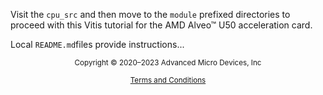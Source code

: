 Visit the `cpu_src` and then move to the `module` prefixed directories to proceed with this Vitis tutorial for the AMD Alveo™ U50 acceleration card.

Local `README.md`files provide instructions...

<p class="sphinxhide" align="center"><sub>Copyright © 2020–2023 Advanced Micro Devices, Inc</sub></p>

<p class="sphinxhide" align="center"><sup><a href="https://www.amd.com/en/corporate/copyright">Terms and Conditions</a></sup></p>
